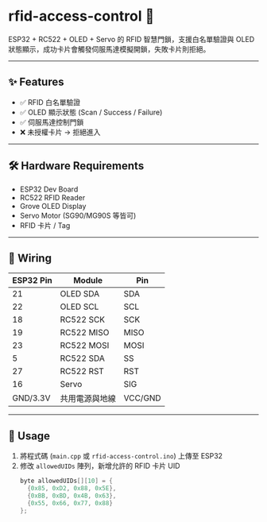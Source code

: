 # rfid-access-control 🔐

ESP32 + RC522 + OLED + Servo 的 RFID 智慧門鎖，支援白名單驗證與 OLED 狀態顯示，成功卡片會觸發伺服馬達模擬開鎖，失敗卡片則拒絕。

---

## ✨ Features
- ✅ RFID 白名單驗證  
- ✅ OLED 顯示狀態 (Scan / Success / Failure)  
- ✅ 伺服馬達控制門鎖  
- ❌ 未授權卡片 → 拒絕進入  

---

## 🛠 Hardware Requirements
- ESP32 Dev Board  
- RC522 RFID Reader  
- Grove OLED Display  
- Servo Motor (SG90/MG90S 等皆可)  
- RFID 卡片 / Tag  

---

## 🔌 Wiring
| ESP32 Pin | Module      | Pin   |
|-----------|-------------|-------|
| 21        | OLED SDA    | SDA   |
| 22        | OLED SCL    | SCL   |
| 18        | RC522 SCK   | SCK   |
| 19        | RC522 MISO  | MISO  |
| 23        | RC522 MOSI  | MOSI  |
| 5         | RC522 SDA   | SS    |
| 27        | RC522 RST   | RST   |
| 16        | Servo       | SIG   |
| GND/3.3V  | 共用電源與地線 | VCC/GND |

---

## 🚀 Usage
1. 將程式碼 (`main.cpp` 或 `rfid-access-control.ino`) 上傳至 ESP32  
2. 修改 `allowedUIDs` 陣列，新增允許的 RFID 卡片 UID  
   ```cpp
   byte allowedUIDs[][10] = {
     {0x85, 0xD2, 0x88, 0x5E},  
     {0xBB, 0xBD, 0x4B, 0x63},  
     {0x55, 0x66, 0x77, 0x88}   
   };

